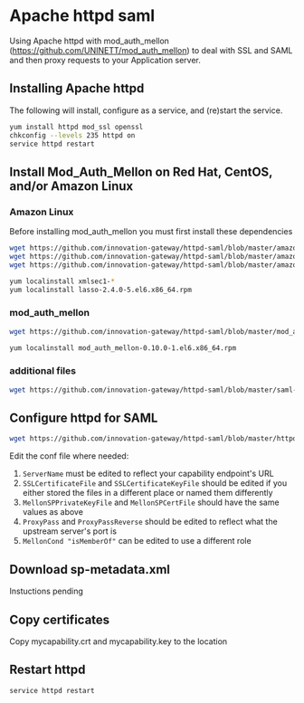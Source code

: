 # Apache httpd saml

Using Apache httpd with mod_auth_mellon (https://github.com/UNINETT/mod_auth_mellon) to deal with SSL and SAML and then proxy requests to your Application server.

## Installing Apache httpd

The following will install, configure as a service, and (re)start the service.

```bash
yum install httpd mod_ssl openssl
chkconfig --levels 235 httpd on
service httpd restart
```

## Install Mod_Auth_Mellon on Red Hat, CentOS, and/or Amazon Linux

### Amazon Linux

Before installing mod_auth_mellon you must first install these dependencies

```bash
wget https://github.com/innovation-gateway/httpd-saml/blob/master/amazon-linux/lasso-2.4.1-5.el7.x86_64.rpm
wget https://github.com/innovation-gateway/httpd-saml/blob/master/amazon-linux/xmlsec1-1.2.9-8.1.x86_64.rpm
wget https://github.com/innovation-gateway/httpd-saml/blob/master/amazon-linux/xmlsec1-openssl-1.2.9-8.1.x86_64.rpm

yum localinstall xmlsec1-*
yum localinstall lasso-2.4.0-5.el6.x86_64.rpm
```

### mod_auth_mellon

```bash
wget https://github.com/innovation-gateway/httpd-saml/blob/master/mod_auth_mellon/mod_auth_mellon-0.10.0-1.el6.x86_64.rpm

yum localinstall mod_auth_mellon-0.10.0-1.el6.x86_64.rpm
```

### additional files

```bash
wget https://github.com/innovation-gateway/httpd-saml/blob/master/saml-metadata/idp-metadata.xml
```

## Configure httpd for SAML

```bash
wget https://github.com/innovation-gateway/httpd-saml/blob/master/httpd/capability.conf
```

Edit the conf file where needed:

1) `ServerName` must be edited to reflect your capability endpoint's URL
2) `SSLCertificateFile` and `SSLCertificateKeyFile` should be edited if you either stored the files in a different place or named them differently
3) `MellonSPPrivateKeyFile` and `MellonSPCertFile` should have the same values as above
4) `ProxyPass` and `ProxyPassReverse` should be edited to reflect what the upstream server's port is
5) `MellonCond "isMemberOf"` can be edited to use a different role

## Download sp-metadata.xml 

Instuctions pending

## Copy certificates

Copy mycapability.crt and mycapability.key to the location

## Restart httpd

`service httpd restart`
